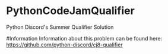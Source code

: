 # PythonCodeJamQualifier
Python Discord's Summer Qualifier Solution

#Information
Information about this problem can be found here:
https://github.com/python-discord/cj8-qualifier
